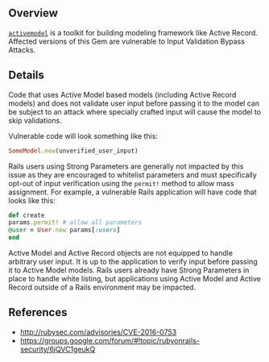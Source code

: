 ## Overview
[`activemodel`](https://rubygems.org/gems/activemodel) is a toolkit for building modeling framework like Active Record.
Affected versions of this Gem are vulnerable to Input Validation Bypass Attacks.

## Details
Code that uses Active Model based models (including Active Record models) and does not validate user input before passing it to the model can be subject to an attack where specially crafted input will cause the model to skip validations. 		

Vulnerable code will look something like this: 		
```ruby 		
SomeModel.new(unverified_user_input) 		
``` 		

Rails users using Strong Parameters are generally not impacted by this issue as they are encouraged to whitelist parameters and must specifically opt-out of input verification using the `permit!` method to allow mass assignment. 
For example, a vulnerable Rails application will have code that looks like this: 		
```ruby
def create 		
params.permit! # allow all parameters 		
@user = User.new params[:users] 		
end 		
``` 		
		
Active Model and Active Record objects are not equipped to handle arbitrary user input.  It is up to the application to verify input before passing it to Active Model models.  Rails users already have Strong Parameters in place to handle white listing, but applications using Active Model and Active Record outside of a Rails environment may be impacted. 		

## References
- http://rubysec.com/advisories/CVE-2016-0753
- https://groups.google.com/forum/#!topic/rubyonrails-security/6jQVC1geukQ
